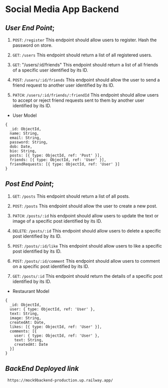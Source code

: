 # Social Media App Backend

## *User End Point*;

1. `POST`: `/register`
   This endpoint should allow users to register. Hash the password on store.
   
2. `GET`: `/users`
   This endpoint should return a list of all registered users.
   
3. `GET`: "/users/:id/friends"
   This endpoint should return a list of all friends of a specific user identified by its ID.

4. `POST`: `/users/:id/friends`
   This endpoint should allow the user to send a friend request to another user identified by its ID.
   
5. `PATCH`: `/users/:id/friends/:friendId`
   This endpoint should allow users to accept or reject friend requests sent to them by another user identified by its ID.

- User Model
```
{
  _id: ObjectId,
  name: String,
  email: String,
  password: String,
  dob: Date,
  bio: String,
  posts: [{ type: ObjectId, ref: 'Post' }],
  friends: [{ type: ObjectId, ref: 'User' }],
  friendRequests: [{ type: ObjectId, ref: 'User' }]
}
```

## *Post End Point*;

1. `GET`: `/posts`
   This endpoint should return a list of all posts.
   
2. `POST`: `/posts`
   This endpoint should allow the user to create a new post.
   
3. `PATCH`: `/posts/:id`
    his endpoint should allow users to update the text or image of a specific post identified by its ID.

4. `DELETE`: `/posts/:id`
   This endpoint should allow users to delete a specific post identified by its ID.   

5. `POST`: `/posts/:id/like`
   This endpoint should allow users to like a specific post identified by its ID.
   
6. `POST`: `/posts/:id/comment` 
   This endpoint should allow users to comment on a specific post identified by its ID.
   
7. `GET`: `/posts/:id`
   This endpoint should return the details of a specific post identified by its ID.
   
  - Restaurant Model
```
{
  _id: ObjectId,
  user: { type: ObjectId, ref: 'User' },
  text: String,
  image: String,
  createdAt: Date,
  likes: [{ type: ObjectId, ref: 'User' }],
  comments: [{
    user: { type: ObjectId, ref: 'User' },
    text: String,
    createdAt: Date
  }]
}
```


## *BackEnd Deployed link*
```
 https://mock9backend-production.up.railway.app/
```
